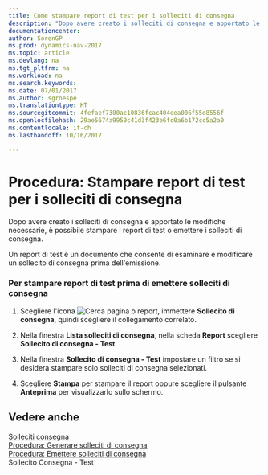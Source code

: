 ```yaml
---
title: Come stampare report di test per i solleciti di consegna
description: "Dopo avere creato i solleciti di consegna e apportato le modifiche necessarie, è possibile stampare i report di test o emettere i solleciti di consegna."
documentationcenter: 
author: SorenGP
ms.prod: dynamics-nav-2017
ms.topic: article
ms.devlang: na
ms.tgt_pltfrm: na
ms.workload: na
ms.search.keywords: 
ms.date: 07/01/2017
ms.author: sgroespe
ms.translationtype: HT
ms.sourcegitcommit: 4fefaef7380ac10836fcac404eea006f55d8556f
ms.openlocfilehash: 29ae5674a9950c41d3f423e6fc0a6b172cc5a2a0
ms.contentlocale: it-ch
ms.lasthandoff: 10/16/2017

---
```

# <a name="how-to-print-test-reports-for-delivery-reminders"></a>Procedura: Stampare report di test per i solleciti di consegna
Dopo avere creato i solleciti di consegna e apportato le modifiche necessarie, è possibile stampare i report di test o emettere i solleciti di consegna.  
  
 Un report di test è un documento che consente di esaminare e modificare un sollecito di consegna prima dell'emissione.  
  
### <a name="to-print-test-reports-before-issuing-delivery-reminders"></a>Per stampare report di test prima di emettere solleciti di consegna  
  
1.  Scegliere l'icona ![Cerca pagina o report](media/ui-search/search_small.png "icona Cerca pagina o report"), immettere **Sollecito di consegna**, quindi scegliere il collegamento correlato.  
  
2.  Nella finestra **Lista solleciti di consegna**, nella scheda **Report** scegliere **Sollecito di consegna - Test**.  
  
3.  Nella finestra **Sollecito di consegna - Test** impostare un filtro se si desidera stampare solo solleciti di consegna selezionati.  
  
4.  Scegliere **Stampa** per stampare il report oppure scegliere il pulsante **Anteprima** per visualizzarlo sullo schermo.  
  
## <a name="see-also"></a>Vedere anche  
 [Solleciti consegna](delivery-reminders.md)   
 [Procedura: Generare solleciti di consegna](how-to-generate-delivery-reminders.md)   
 [Procedura: Emettere solleciti di consegna](how-to-issue-delivery-reminders.md)   
 Sollecito Consegna - Test
